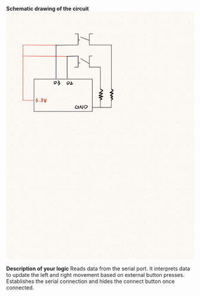 **Schematic drawing of the circuit**
![alt text](./12sdc.jpg)

**Description of your logic**
Reads data from the serial port. It interprets data to update the left and right movement based on external button presses. Establishes the serial connection and hides the connect button once connected.